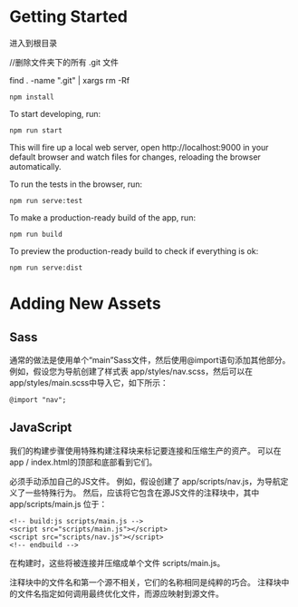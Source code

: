 # Getting Started

进入到根目录

//删除文件夹下的所有 .git 文件

find . -name ".git" | xargs rm -Rf

```
npm install
```

To start developing, run:

```
npm run start
```

This will fire up a local web server, open http://localhost:9000 in your default browser and watch files for changes, reloading the browser automatically.

To run the tests in the browser, run:

```
npm run serve:test
```

To make a production-ready build of the app, run:

```
npm run build
```

To preview the production-ready build to check if everything is ok:

```
npm run serve:dist
```

# Adding New Assets

## Sass

通常的做法是使用单个“main”Sass文件，然后使用@import语句添加其他部分。
例如，假设您为导航创建了样式表 app/styles/nav.scss，然后可以在 app/styles/main.scss中导入它，如下所示：

```
@import "nav";
```

## JavaScript

我们的构建步骤使用特殊构建注释块来标记要连接和压缩生产的资产。
可以在app / index.html的顶部和底部看到它们。

必须手动添加自己的JS文件。
例如，假设创建了 app/scripts/nav.js，为导航定义了一些特殊行为。
然后，应该将它包含在源JS文件的注释块中，其中 app/scripts/main.js 位于：

```
<!-- build:js scripts/main.js -->
<script src="scripts/main.js"></script>
<script src="scripts/nav.js"></script>
<!-- endbuild -->
```

在构建时，这些将被连接并压缩成单个文件 scripts/main.js。

注释块中的文件名和第一个源不相关，它们的名称相同是纯粹的巧合。
注释块中的文件名指定如何调用最终优化文件，而源应映射到源文件。
